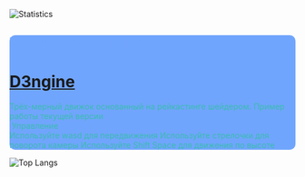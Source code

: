 ![Statistics](https://github-readme-stats.vercel.app/api?username=LedinecMing&show_icons=true&theme=tokyonight&custom_title=Статистика&count_private=true&locale=ru)

<div style="background-color: 70a5fd; border-radius: 10px;">
  <h2 style="color: 70a5fd;">Текущий главный проект</h2>
  <h1 style="color: 70a5fd;"><a href=https://github.com/LedinecMing/D3ngine>D3ngine</a></h1>
  <span style="color: 38bdae;">Трёх-мерный движок основанный на рейкастинге шейдером.
Пример работы текущей версии<br>
<img href=https://raw.githubusercontent.com/LedinecMing/D3ngine/main/Screenshots/снимок.png>
Управление<br>
Используйте wasd для передвижения Используйте стрелочки для поворота камеры Используйте Shift Space для движения по высоте</span>
</div>

![Top Langs](https://github-readme-stats.vercel.app/api/top-langs/?username=LedinecMing&theme=tokyonight&custom_title=Используемые+языки&locale=ru)

